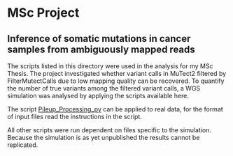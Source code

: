 # MSc Project
## Inference of somatic mutations in cancer samples from ambiguously mapped reads

The scripts listed in this directory were used in the analysis for my MSc Thesis. The project investigated whether variant calls in MuTect2 filtered by FilterMutectCalls due to low mapping quality can be recovered. To quantify the number of true variants among the filtered variant calls, a WGS simulation was analysed by applying the scripts available here. 

The script [Pileup_Processing_py](/Pileup_Processing.py) can be applied to real data, for the format of input files read the instructions in the script.

All other scripts were run dependent on files specific to the simulation. Because the simulation is as yet unpublished the results cannot be replicated.
